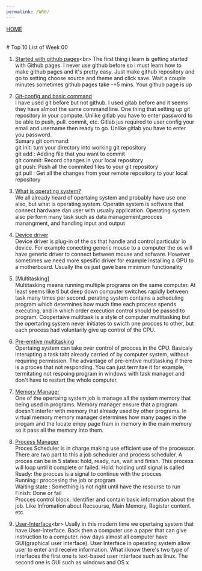 ```yaml
---
permalink: /W00/
---
```

[HOME](../)

<br>
# Top 10 List of Week 00

1. [Started with github pages](https://guides.github.com/features/pages/#:~:text=Create%20Your%20Website,-Once%20you've&text=On%20the%20new%20repository%20screen,name%20to%20generate%20your%20website.&text=If%20you%20scroll%20down%20on,process%20of%20creating%20your%20site.)<br>
The first thing i learn is getting started with Github pages. I never use github before so i must learn how to make github pages and it's pretty easy. Just make github repository and go to setting choose source and theme and click save. Wait a couple minutes sometimes github pages take -+5 mins. Your github page is up 

2. [Git-config and basic command](https://git-scm.com/docs/git-config)<br>
I have used git before but not github. I used gitab before and it seems they have almost the same command line. One thing that setting up git repository in your compute. Unlike gitlab you have to enter password to be able to push, pull. commit, etc. Gitlab jus required to user config your email and username then ready to go. Unlike gitlab you have to enter you password.<br>
Sumary git command:<br>
git init: turn your directory into working git repository<br>
git add : Adding file that you want to commit <br>
git commit: Record changes in your local repository<br>
git push: Push all the commited files to your git repository<br>
git pull : Get all the changes from your remote repository to your local repository<br>

3. [What is operating system?](https://www.youtube.com/watch?v=9GDX-IyZ_C8)<br>
We all already heard of opertaing system and probably have use one also, but what is operating system. Operatin system is software that connect hardware dan user with usually application. Operating system also perform many task such as data management,procces manangment, and handling input and output 

4. [Device driver](https://www.youtube.com/watch?v=9GDX-IyZ_C8)<br>
Device driver is plug-in of the os that handle and control particular io device. For example conecting generic mouse to a computer the os will have generic driver to connect between mouse and sofware. However sometimes we need more spesific driver for example installing a GPU to a motherboard. Usually the os just gave bare minimum functionality 

6. [Multitasking]<br>
Multitasking means running multiple programs on the same computer. At least seems like ti but deep down computer switches rapidly between task many times per second. perating system contains a scheduling program which determines how much time each process spends executing, and in which order execution control should be passed to program. Coopertaive multitask is a style of computer multitasking  but the opertaring system never initiates to swicth one procces to other, but each process had voluntarily give up control of the CPU.

7. [Pre-emtive multitasking](https://www.youtube.com/watch?v=wCpAECRU-6w)<br>
Opertaing system can take over control of procces in the CPU. Basicaly interupting a task taht already carried of by computer system, without requiring permission. The
advantage of pre-emtive multitasking if there is a proces that not responding. You can just termitae it for example, termitating not respoing program in windows with task manager and don't have to restart the whole computer.

8. [Memory Manager](https://www.youtube.com/watch?v=qdkxXygc3rE)<br>
One of the opertaing system job is manage all the system memory that being used in programs. Memory manager ensure that a program doesn't interfer with memory that already used by other programs. In virtual memory memory manager determines how many pages in the progam and the locate empy page fram in memory in the main memory so it pass all the memory into them.

9. [Process Manager](https://www.youtube.com/watch?v=bS3QuOQgUu8)<br>
Proces Scheduler is in charge making use efficient use of the processor. There are two part to this a job scheduler and process scheduler. A proces can be in 5 states: hold, ready, run, wait and finish. This process will loop until it complete or failed. 
Hold: holding until signal is called<br>
Ready: the procces is a signal to continue with the procces<br>
Running : proccesing the job or program<br>
Waiting state : Something is not right until have the resourse to run<br>
Finish: Done or fail<br>
Procces control block: Identifier and contain basic information about the job. Like Infromation about Recsourse, Main Memory, Register content. etc. 

10. [User-Interface](https://blogs.helsinki.fi/students-digital-skills/1-introduction-to-the-use-of-computers/1-1-computer-functionality/operating-system-and-user-interface/#:~:text=run%20on%20Android.-,User%20interfaces,command%20line%20using%20a%20keyboard.)<br>
Usally in this modern time we opertaing system that have User-Interface. Back then a computer use a paper that can give instruction to a computer. now days almost all computer have GUI(graphical user interface). User Interface in operating system allow user to enter and receive information. What i know there's two type of interfaces the first one is text-based user interface such as linux. The second one is GUI such as windows and OS x




